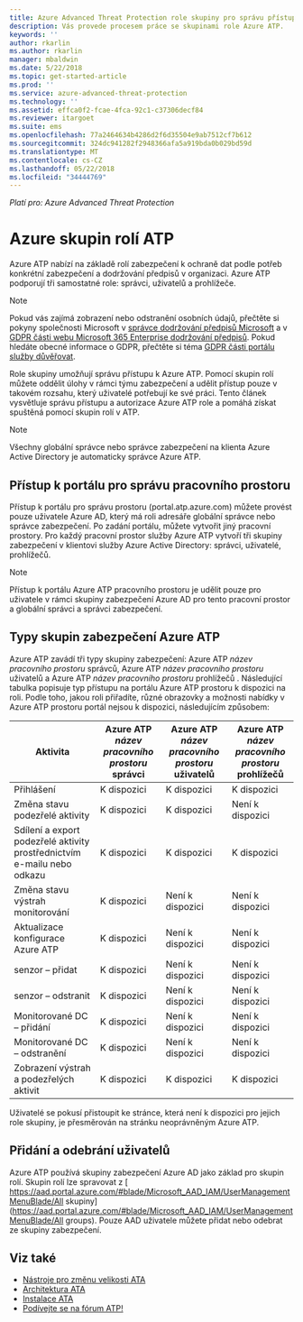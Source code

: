 ```yaml
---
title: Azure Advanced Threat Protection role skupiny pro správu přístupu | Microsoft Docs
description: Vás provede procesem práce se skupinami role Azure ATP.
keywords: ''
author: rkarlin
ms.author: rkarlin
manager: mbaldwin
ms.date: 5/22/2018
ms.topic: get-started-article
ms.prod: ''
ms.service: azure-advanced-threat-protection
ms.technology: ''
ms.assetid: effca0f2-fcae-4fca-92c1-c37306decf84
ms.reviewer: itargoet
ms.suite: ems
ms.openlocfilehash: 77a2464634b4286d2f6d35504e9ab7512cf7b612
ms.sourcegitcommit: 324dc941282f2948366afa5a919bda0b029bd59d
ms.translationtype: MT
ms.contentlocale: cs-CZ
ms.lasthandoff: 05/22/2018
ms.locfileid: "34444769"
---
```

*Platí pro: Azure Advanced Threat Protection*




# <a name="azure-atp-role-groups"></a>Azure skupin rolí ATP

Azure ATP nabízí na základě rolí zabezpečení k ochraně dat podle potřeb konkrétní zabezpečení a dodržování předpisů v organizaci. Azure ATP podporují tři samostatné role: správci, uživatelů a prohlížeče. 

> [!NOTE]
> Pokud vás zajímá zobrazení nebo odstranění osobních údajů, přečtěte si pokyny společnosti Microsoft v [správce dodržování předpisů Microsoft](https://servicetrust.microsoft.com/ComplianceManager) a v [GDPR části webu Microsoft 365 Enterprise dodržování předpisů](https://docs.microsoft.com/en-us/microsoft-365/compliance/gdpr). Pokud hledáte obecné informace o GDPR, přečtěte si téma [GDPR části portálu služby důvěřovat](https://servicetrust.microsoft.com/ViewPage/GDPRGetStarted).

Role skupiny umožňují správu přístupu k Azure ATP. Pomocí skupin rolí můžete oddělit úlohy v rámci týmu zabezpečení a udělit přístup pouze v takovém rozsahu, který uživatelé potřebují ke své práci. Tento článek vysvětluje správu přístupu a autorizace Azure ATP role a pomáhá získat spuštěná pomocí skupin rolí v ATP.

> [!NOTE]
> Všechny globální správce nebo správce zabezpečení na klienta Azure Active Directory je automaticky správce Azure ATP.

## <a name="accessing-the-workspace-management-portal"></a>Přístup k portálu pro správu pracovního prostoru

Přístup k portálu pro správu prostoru (portal.atp.azure.com) můžete provést pouze uživatele Azure AD, který má roli adresáře globální správce nebo správce zabezpečení. Po zadání portálu, můžete vytvořit jiný pracovní prostory. Pro každý pracovní prostor služby Azure ATP vytvoří tři skupiny zabezpečení v klientovi služby Azure Active Directory: správci, uživatelé, prohlížečů. 

> [!NOTE]
> Přístup k portálu Azure ATP pracovního prostoru je udělit pouze pro uživatele v rámci skupiny zabezpečení Azure AD pro tento pracovní prostor a globální správci a správci zabezpečení.


## <a name="types-of-azure-atp-security-groups"></a>Typy skupin zabezpečení Azure ATP 

Azure ATP zavádí tři typy skupiny zabezpečení: Azure ATP *název pracovního prostoru* správců, Azure ATP *název pracovního prostoru* uživatelů a Azure ATP *název pracovního prostoru* prohlížečů . Následující tabulka popisuje typ přístupu na portálu Azure ATP prostoru k dispozici na roli. Podle toho, jakou roli přiřadíte, různé obrazovky a možnosti nabídky v Azure ATP prostoru portál nejsou k dispozici, následujícím způsobem:

|Aktivita |Azure ATP *název pracovního prostoru* správci|Azure ATP *název pracovního prostoru* uživatelů|Azure ATP *název pracovního prostoru* prohlížečů|
|----|----|----|----|
|Přihlášení|K dispozici|K dispozici|K dispozici|
|Změna stavu podezřelé aktivity|K dispozici|K dispozici|Není k dispozici|
|Sdílení a export podezřelé aktivity prostřednictvím e-mailu nebo odkazu|K dispozici|K dispozici|K dispozici|
|Změna stavu výstrah monitorování|K dispozici|Není k dispozici|Není k dispozici|
|Aktualizace konfigurace Azure ATP|K dispozici|Není k dispozici|Není k dispozici|
|senzor – přidat|K dispozici|Není k dispozici|Není k dispozici|
|senzor – odstranit |K dispozici|Není k dispozici|Není k dispozici|
|Monitorované DC – přidání |K dispozici|Není k dispozici|Není k dispozici|
|Monitorované DC – odstranění|K dispozici|Není k dispozici|Není k dispozici|
|Zobrazení výstrah a podezřelých aktivit|K dispozici|K dispozici|K dispozici|


Uživatelé se pokusí přistoupit ke stránce, která není k dispozici pro jejich role skupiny, je přesměrován na stránku neoprávněným Azure ATP. 

## <a name="add-and-remove-users"></a>Přidání a odebrání uživatelů 

Azure ATP používá skupiny zabezpečení Azure AD jako základ pro skupin rolí. Skupin rolí lze spravovat z [ https://aad.portal.azure.com/#blade/Microsoft_AAD_IAM/UserManagementMenuBlade/All skupiny](https://aad.portal.azure.com/#blade/Microsoft_AAD_IAM/UserManagementMenuBlade/All groups).  Pouze AAD uživatele můžete přidat nebo odebrat ze skupiny zabezpečení. 


## <a name="see-also"></a>Viz také
- [Nástroje pro změnu velikosti ATA](http://aka.ms/aatpsizingtool)
- [Architektura ATA](atp-architecture.md)
- [Instalace ATA](install-atp-step1.md)
- [Podívejte se na fórum ATP!](https://aka.ms/azureatpcommunity)

